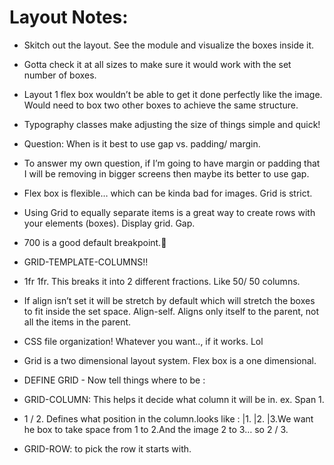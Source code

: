 # Layout Notes:

- Skitch out the layout. See the module and visualize the boxes inside it.

- Gotta check it at all sizes to make sure it would work with the set number of boxes.
- Layout 1 flex box wouldn’t be able to get it done perfectly like the image. Would need to box two other boxes to achieve the same structure.
- Typography classes make adjusting the size of things simple and quick!
- Question: When is it best to use gap vs. padding/ margin.
- To answer my own question, if I’m going to have margin or padding that I will be removing in bigger screens then maybe its better to use gap.
- Flex box is flexible… which can be kinda bad for images. Grid is strict.
- Using Grid to equally separate items is a great way to create rows with your elements (boxes). Display grid. Gap.
- 700 is a good default breakpoint.🤔
- GRID-TEMPLATE-COLUMNS!!
- 1fr 1fr. This breaks it into 2 different fractions. Like 50/ 50 columns.
- If align isn’t set it will be stretch by default which will stretch the boxes to fit inside the set space. Align-self. Aligns only itself to the parent, not all the items in the parent.
- CSS file organization! Whatever you want.., if it works. Lol
- Grid is a two dimensional layout system. Flex box is a one dimensional.
- DEFINE GRID - Now tell things where to be :
- GRID-COLUMN: This helps it decide what column it will be in. ex. Span 1.
-  1 / 2. Defines what position in the column.looks like : |1.   |2.   |3.We want he box to take space from 1 to 2.And the image 2 to 3… so 2 / 3.
- GRID-ROW: to pick the row it starts with.
